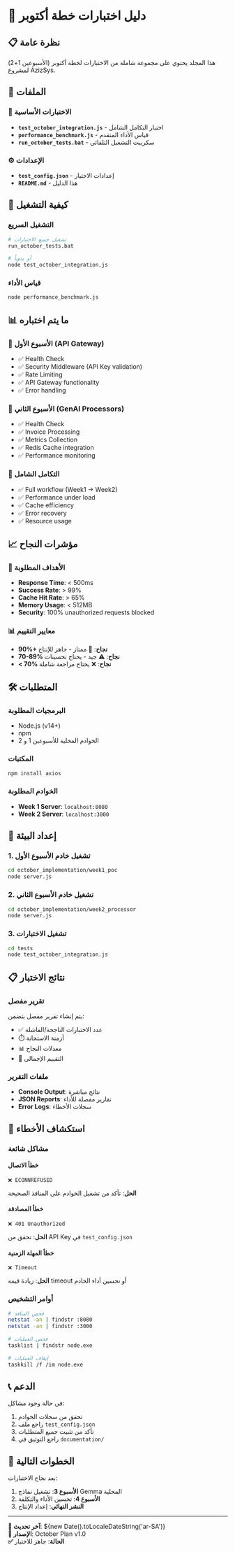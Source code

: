 # 🧪 دليل اختبارات خطة أكتوبر

## 📋 نظرة عامة

هذا المجلد يحتوي على مجموعة شاملة من الاختبارات لخطة أكتوبر (الأسبوعين 1+2) لمشروع AzizSys.

## 📁 الملفات

### 🎯 الاختبارات الأساسية
- **`test_october_integration.js`** - اختبار التكامل الشامل
- **`performance_benchmark.js`** - قياس الأداء المتقدم
- **`run_october_tests.bat`** - سكريبت التشغيل التلقائي

### ⚙️ الإعدادات
- **`test_config.json`** - إعدادات الاختبار
- **`README.md`** - هذا الدليل

## 🚀 كيفية التشغيل

### التشغيل السريع
```bash
# تشغيل جميع الاختبارات
run_october_tests.bat

# أو يدوياً
node test_october_integration.js
```

### قياس الأداء
```bash
node performance_benchmark.js
```

## 📊 ما يتم اختباره

### 🔧 الأسبوع الأول (API Gateway)
- ✅ Health Check
- ✅ Security Middleware (API Key validation)
- ✅ Rate Limiting
- ✅ API Gateway functionality
- ✅ Error handling

### 🧠 الأسبوع الثاني (GenAI Processors)
- ✅ Health Check
- ✅ Invoice Processing
- ✅ Metrics Collection
- ✅ Redis Cache integration
- ✅ Performance monitoring

### 🔗 التكامل الشامل
- ✅ Full workflow (Week1 → Week2)
- ✅ Performance under load
- ✅ Cache efficiency
- ✅ Error recovery
- ✅ Resource usage

## 📈 مؤشرات النجاح

### 🎯 الأهداف المطلوبة
- **Response Time**: < 500ms
- **Success Rate**: > 99%
- **Cache Hit Rate**: > 65%
- **Memory Usage**: < 512MB
- **Security**: 100% unauthorized requests blocked

### 📊 معايير التقييم
- **90%+ نجاح**: 🎉 ممتاز - جاهز للإنتاج
- **70-89% نجاح**: ⚠️ جيد - يحتاج تحسينات
- **< 70% نجاح**: ❌ يحتاج مراجعة شاملة

## 🛠️ المتطلبات

### البرمجيات المطلوبة
- Node.js (v14+)
- npm
- الخوادم المحلية للأسبوعين 1 و 2

### المكتبات
```bash
npm install axios
```

### الخوادم المطلوبة
- **Week 1 Server**: `localhost:8080`
- **Week 2 Server**: `localhost:3000`

## 🔧 إعداد البيئة

### 1. تشغيل خادم الأسبوع الأول
```bash
cd october_implementation/week1_poc
node server.js
```

### 2. تشغيل خادم الأسبوع الثاني
```bash
cd october_implementation/week2_processor
node server.js
```

### 3. تشغيل الاختبارات
```bash
cd tests
node test_october_integration.js
```

## 📋 نتائج الاختبار

### تقرير مفصل
يتم إنشاء تقرير مفصل يتضمن:
- ✅ عدد الاختبارات الناجحة/الفاشلة
- ⏱️ أزمنة الاستجابة
- 📊 معدلات النجاح
- 🎯 التقييم الإجمالي

### ملفات التقرير
- **Console Output**: نتائج مباشرة
- **JSON Reports**: تقارير مفصلة للأداء
- **Error Logs**: سجلات الأخطاء

## 🐛 استكشاف الأخطاء

### مشاكل شائعة

#### خطأ الاتصال
```
❌ ECONNREFUSED
```
**الحل**: تأكد من تشغيل الخوادم على المنافذ الصحيحة

#### خطأ المصادقة
```
❌ 401 Unauthorized
```
**الحل**: تحقق من API Key في `test_config.json`

#### خطأ المهلة الزمنية
```
❌ Timeout
```
**الحل**: زيادة قيمة timeout أو تحسين أداء الخادم

### أوامر التشخيص
```bash
# فحص المنافذ
netstat -an | findstr :8080
netstat -an | findstr :3000

# فحص العمليات
tasklist | findstr node.exe

# إيقاف العمليات
taskkill /f /im node.exe
```

## 📞 الدعم

في حالة وجود مشاكل:
1. تحقق من سجلات الخوادم
2. راجع ملف `test_config.json`
3. تأكد من تثبيت جميع المتطلبات
4. راجع التوثيق في `documentation/`

## 🎯 الخطوات التالية

بعد نجاح الاختبارات:
1. **الأسبوع 3**: تشغيل نماذج Gemma المحلية
2. **الأسبوع 4**: تحسين الأداء والتكلفة
3. **النشر النهائي**: إعداد الإنتاج

---

**📅 آخر تحديث**: ${new Date().toLocaleDateString('ar-SA')}  
**🔧 الإصدار**: October Plan v1.0  
**✅ الحالة**: جاهز للاختبار